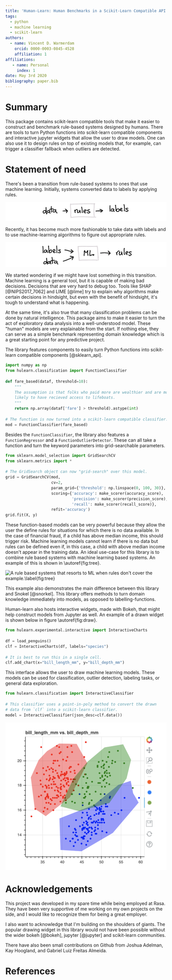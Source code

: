 ```yaml
---
title: 'Human-Learn: Human Benchmarks in a Scikit-Learn Compatible API'
tags:
  - python
  - machine learning
  - scikit-learn
authors:
  - name: Vincent D. Warmerdam
    orcid: 0000-0003-0845-4528
    affiliation: 1
affiliations:
   - name: Personal
     index: 1
date: May 3rd 2020
bibliography: paper.bib
---
```


# Summary

This package contains scikit-learn compatible tools that make it easier to construct and benchmark rule-based systems designed by humans. There are tools to turn Python functions into scikit-learn compatible components and interactive jupyter widgets that allow the user to draw models. One can also use it to design rules on top of existing models that, for example, can trigger a classifier fallback when outliers are detected.

# Statement of need

There's been a transition from rule-based systems to ones that use machine learning. Initially, systems converted data to labels by applying rules.

![Rule Based Systems.\label{fig:rulebased}](docs/examples/rules.png)

Recently, it has become much more fashionable to take data with labels and to use machine-learning algorithms to figure out appropriate rules.

![Machine Learning Based Systems.\label{fig:mlbased}](docs/examples/ml.png)

We started wondering if we might have lost something in this transition. Machine learning is a general tool, but it is capable of making bad decisions. Decisions that are very hard to debug too.  Tools like SHAP [@NIPS2017_7062] and LIME [@lime] try to explain why algorithms make certain decisions in hindsight, but even with the benefit of hindsight, it's tough to understand what is happening. 

At the same time, it's also true that many classification problems can be done by natural intelligence. This package aims to make it easier to turn the act of exploratory data analysis into a well-understood model. These "human" models are very explainable from the start. If nothing else, they can serve as a simple benchmark representing domain knowledge which is a great starting point for any predictive project.

The library features components to easily turn Python functions into scikit-learn compatible components [@sklearn_api]. 

```python
import numpy as np
from hulearn.classification import FunctionClassifier

def fare_based(dataf, threshold=10):
    """
    The assumption is that folks who paid more are wealthier and are more
    likely to have recieved access to lifeboats.
    """
    return np.array(dataf['fare'] > threshold).astype(int)

# The function is now turned into a scikit-learn compatible classifier.
mod = FunctionClassifier(fare_based)
```

Besides the `FunctionClassifier`, the library also features a `FunctionRegressor` and a `FunctionOutlierDetector`. These can all take a function and turn the keyword parameters into grid-searchable parameters. 

```python
from sklearn.model_selection import GridSearchCV
from sklearn.metrics import *

# The GridSearch object can now "grid-search" over this model.
grid = GridSearchCV(mod,
                    cv=2,
                    param_grid={'threshold': np.linspace(0, 100, 30)},
                    scoring={'accuracy': make_scorer(accuracy_score),
                             'precision': make_scorer(precision_score),
                             'recall': make_scorer(recall_score)},
                    refit='accuracy')
grid.fit(X, y)
```

These function-based models can be very powerful because they allow the user the define rules for situations for which there is no data available. In the case of financial fraud, if a child has above median income, this should trigger risk. Machine learning models cannot learn if there is no data but rules can be defined even if, in this case, a child with above median income doesn't appear in the training data. An ideal use-case for this library is to combine rule based systems with machine learning based systems. An example of this is shown in \autoref{fig:tree}. 

![A rule based systems that resorts to ML when rules don't cover the example.\label{fig:tree}](https://koaning.github.io/human-learn/examples/tree.png)

This example also demonstrates the main difference between this library and Snokel [@snorkel]. This library offers methods to turn domain knowledge immediately into models, as opposed to labelling-functions.

Human-learn also hosts interactive widgets, made with Bokeh, that might help construct models from Jupyter as well. An example of a drawn widget is shown below in figure \autoref{fig:draw}.

```python
from hulearn.experimental.interactive import InteractiveCharts

df = load_penguins()
clf = InteractiveCharts(df, labels="species")

# It is best to run this in a single cell.
clf.add_chart(x="bill_length_mm", y="bill_depth_mm")
```

This interface allows the user to draw machine learning models. These models can be used for classification, outlier detection, labeling tasks, or general data exploration.

```python
from hulearn.classification import InteractiveClassifier

# This classifier uses a point-in-poly method to convert the drawn
# data from `clf` into a scikit-learn classifier. 
model = InteractiveClassifier(json_desc=clf.data())
```

![A screenshot of the drawing widget. \label{fig:draw}](docs/screenshot.png)

# Acknowledgements

This project was developed in my spare time while being employed at Rasa. They have been very supportive of me working on my own projects on the side, and I would like to recognize them for being a great employer.

I also want to acknowledge that I'm building on the shoulders of giants. The popular drawing widget in this library would not have been possible without the wider bokeh [@bokeh], jupyter [@jupyter] and scikit-learn communities.

There have also been small contributions on Github from Joshua Adelman, Kay Hoogland, and Gabriel Luiz Freitas Almeida.

# References
